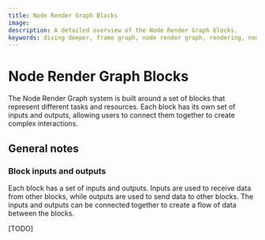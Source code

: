 ```yaml
---
title: Node Render Graph Blocks
image:
description: A detailed overview of the Node Render Graph blocks.
keywords: diving deeper, frame graph, node render graph, rendering, node editor
---
```


# Node Render Graph Blocks

The Node Render Graph system is built around a set of blocks that represent different tasks and resources. Each block has its own set of inputs and outputs, allowing users to connect them together to create complex interactions.

## General notes

### Block inputs and outputs

Each block has a set of inputs and outputs. Inputs are used to receive data from other blocks, while outputs are used to send data to other blocks. The inputs and outputs can be connected together to create a flow of data between the blocks.

[TODO]